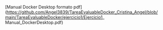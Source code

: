  [Manual Docker Desktop formato pdf](https://github.com/Angel3839/TareaEvaluableDocker_Cristina_Angel/blob/main/TareaEvaluableDocker/ejercicio1/Ejercicio1_ Manual_DockerDesktop.pdf)
